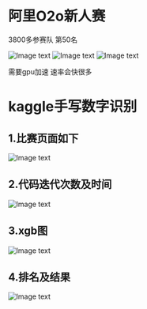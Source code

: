 # 阿里O2o新人赛

3800多参赛队 第50名

![Image text](https://github.com/naginoasukara/Data-mining/blob/master/image/1.png)
![Image text](https://github.com/naginoasukara/Data-mining/blob/master/image/2.png)
![Image text](https://github.com/naginoasukara/Data-mining/blob/master/image/3.png)

需要gpu加速 速率会快很多

# kaggle手写数字识别

## 1.比赛页面如下

![Image text](https://github.com/naginoasukara/Data-mining/blob/master/kaggle%E6%89%8B%E5%86%99%E6%95%B0%E5%AD%97%E8%AF%86%E5%88%AB/image/kaggle%E6%89%8B%E5%86%99%E6%95%B0%E5%AD%97%E6%AF%94%E8%B5%9B.png)

## 2.代码迭代次数及时间

![Image text](https://github.com/naginoasukara/Data-mining/blob/master/kaggle%E6%89%8B%E5%86%99%E6%95%B0%E5%AD%97%E8%AF%86%E5%88%AB/image/%E8%BF%AD%E4%BB%A3%E6%AC%A1%E6%95%B0%E5%8F%8A%E6%97%B6%E9%97%B4.png)

## 3.xgb图

![Image text](https://github.com/naginoasukara/Data-mining/blob/master/kaggle%E6%89%8B%E5%86%99%E6%95%B0%E5%AD%97%E8%AF%86%E5%88%AB/image/xgb_importance.png)

## 4.排名及结果

![Image text](https://github.com/naginoasukara/Data-mining/blob/master/kaggle%E6%89%8B%E5%86%99%E6%95%B0%E5%AD%97%E8%AF%86%E5%88%AB/image/kaggle%E6%8E%92%E5%90%8D%E5%8F%8A%E5%BE%97%E5%88%86.png)
